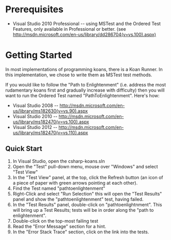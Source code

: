 # Prerequisites
- Visual Studio 2010 Professional -- using MSTest and the Ordered Test Features, only available in Professional or better.
  (see http://msdn.microsoft.com/en-us/library/dd286704(v=vs.100).aspx)


# Getting Started

In most implementations of programming koans, there is a Koan Runner.  In this implementation, we chose to write them as MSTest test methods.

If you would like to follow the "Path to Enlightenment" (i.e. address the most rudamentary koans first and gradually increase with difficulty) then you will want to run the Ordered Test named "PathToEnlightenment".  Here's how:

* Visual Studio 2008 -- http://msdn.microsoft.com/en-us/library/ms182630(v=vs.90).aspx
* Visual Studio 2010 -- http://msdn.microsoft.com/en-us/library/ms182470(v=vs.100).aspx
* Visual Studio 2012 -- http://msdn.microsoft.com/en-us/library/ms182470(v=vs.110).aspx


## Quick Start

1. In Visual Studio, open the csharp-koans.sln
2. Open the "Test" pull-down menu, mouse over "Windows" and select "Test View"
3. In the "Test View" panel, at the top, click the Refresh button (an icon of a piece of paper with green arrows pointing at each other).
4. Find the Test named "pathtoenlightenment"
5. Right-Click and select "Run Selection" this will open the "Test Results" panel and show the "pathtoenlightenment" test, having failed.
6. In the "Test Results" panel, double-click on "pathtoenlightnment".  This will bring up a Test Results; tests will be in order along the "path to enlightenment".
7. Double-click on the top-most failing test
8. Read the "Error Message" section for a hint.
9. In the "Error Stack Trace" section, click on the link into the tests.
